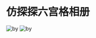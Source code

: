 # 仿探探六宫格相册

![by](http://chuantu.biz/t2/24/1453174796x1822611358.png)
![by](http://chuantu.biz/t2/24/1453174841x1822611358.png)
